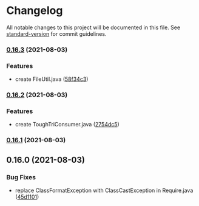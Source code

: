 # Changelog

All notable changes to this project will be documented in this file. See [standard-version](https://github.com/conventional-changelog/standard-version) for commit guidelines.

### [0.16.3](https://github.com/Panzer1119/CJP-Base/compare/v0.16.2...v0.16.3) (2021-08-03)


### Features

* create FileUtil.java ([58f34c3](https://github.com/Panzer1119/CJP-Base/commit/58f34c31fcc62707dd95c9bdc52d0fde4278bcbb))

### [0.16.2](https://github.com/Panzer1119/CJP-Base/compare/v0.16.1...v0.16.2) (2021-08-03)


### Features

* create ToughTriConsumer.java ([2754dc5](https://github.com/Panzer1119/CJP-Base/commit/2754dc581401ce882657d56c721724e415eb048a))

### [0.16.1](https://github.com/Panzer1119/CJP-Base/compare/v0.16.0...v0.16.1) (2021-08-03)

## 0.16.0 (2021-08-03)


### Bug Fixes

* replace ClassFormatException with ClassCastException in Require.java ([45d1101](https://github.com/Panzer1119/CJP-Base/commit/45d1101becef998ba5e64231dd3ccc9c97332845))
